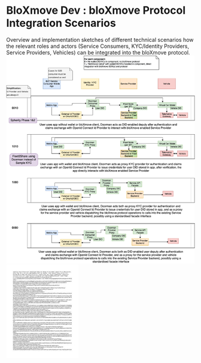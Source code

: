 # BloXmove Dev : bloXmove Protocol Integration Scenarios
Overview and implementation sketches of different technical scenarios how the relevant roles and actors (Service Consumers, KYC/Identity Providers, Service Providers, Vehicles) can be integrated into the bloXmove protocol.
![This is an image](https://raw.githubusercontent.com/yatin902/test/main/4438982941/4439114038.png)
![This is an image](https://github.com/yatin902/test/blob/main/4438982941/4498292845)
